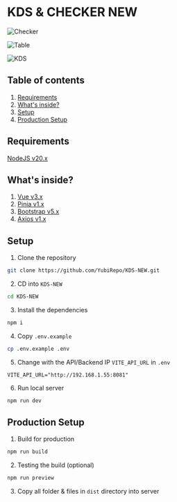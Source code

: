 # KDS & CHECKER NEW

![Checker](https://github.com/user-attachments/assets/b571da47-ca11-4c5c-b2ba-2e1808c7404b)

![Table](https://github.com/user-attachments/assets/7a6da9a2-3cfe-48d8-9077-101540161592)

![KDS](https://github.com/user-attachments/assets/a6430fd4-da92-4363-91f4-a185b76696e6)


## Table of contents
1. [Requirements](#requirements)
2. [What's inside?](#what-inside) 
3. [Setup](#setup)
4. [Production Setup](#production-setup)

## Requirements

[NodeJS v20.x](https://nodejs.org/en)

<h2 id="what-inside">What's inside?</h2>

1. [Vue v3.x](https://vuejs.org/)
2. [Pinia v1.x](https://pinia.vuejs.org/)
3. [Bootstrap v5.x](https://getbootstrap.com/docs/5.0/getting-started/introduction/)
4. [Axios v1.x](https://axios-http.com/docs/intro)

## Setup
1. Clone the repository

  ```bash
  git clone https://github.com/YubiRepo/KDS-NEW.git
  ```
2. CD into `KDS-NEW`
 
  ```sh
  cd KDS-NEW
  ```

3. Install the dependencies

  ```sh
  npm i
  ```

4. Copy `.env.example`

  ```sh
  cp .env.example .env
  ```

5. Change with the API/Backend IP `VITE_API_URL` in `.env`

  ```env
  VITE_API_URL="http://192.168.1.55:8081"
  ```

6. Run local server

  ```sh
  npm run dev
  ```
   
<h2 id="production-setup">Production Setup</h2>

1. Build for production

```sh
npm run build
```

2. Testing the build (optional)
```sh
npm run preview
```

3. Copy all folder & files in `dist` directory into server

